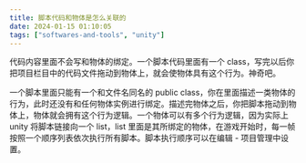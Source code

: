 ```yaml
---
title: 脚本代码和物体是怎么关联的
date: 2024-01-15 01:10:05
tags: ["softwares-and-tools", "unity"]
---
```

代码内容里面不会写和物体的绑定。一个脚本代码里面有一个 class，写完以后你把项目栏目中的代码文件拖动到物体上，就会使物体具有这个行为。神奇吧。

一个脚本里面只能有一个和文件名同名的 public class，你在里面描述一类物体的行为，此时还没有和任何物体实例进行绑定。描述完物体之后，你把脚本拖动到物体上，物体就会拥有这个行为逻辑。一个物体可以有多个行为逻辑，因为实际上 unity 将脚本链接向一个 list，list 里面是其所绑定的物体，在游戏开始时，每一帧按照一个顺序列表依次执行所有脚本。脚本执行顺序可以在编辑 - 项目管理中设置。

